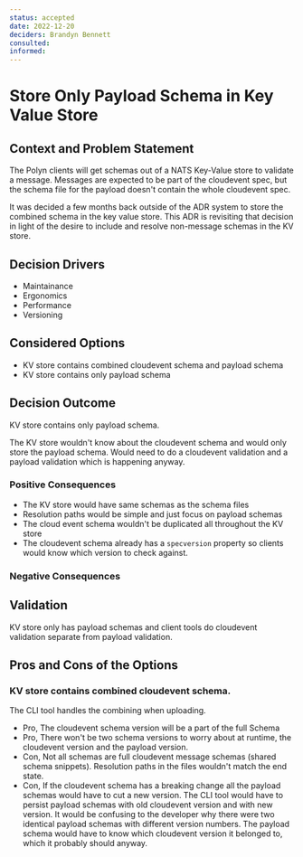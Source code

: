```yaml
---
status: accepted
date: 2022-12-20
deciders: Brandyn Bennett
consulted:
informed:
---
```

# Store Only Payload Schema in Key Value Store

## Context and Problem Statement

The Polyn clients will get schemas out of a NATS Key-Value store to validate a message. Messages are expected to be part of the cloudevent spec, but the schema file for the payload doesn't contain the whole cloudevent spec.

It was decided a few months back outside of the ADR system to store the combined schema in the key value store. This ADR is revisiting that decision in light of the desire to include and resolve non-message schemas in the KV store.

## Decision Drivers

* Maintainance
* Ergonomics
* Performance
* Versioning

## Considered Options

* KV store contains combined cloudevent schema and payload schema
* KV store contains only payload schema

## Decision Outcome

KV store contains only payload schema.

The KV store wouldn't know about the cloudevent schema and would only store the payload schema. Would need to do a cloudevent validation and a payload validation which is happening anyway.

### Positive Consequences

* The KV store would have same schemas as the schema files
* Resolution paths would be simple and just focus on payload schemas
* The cloud event schema wouldn't be duplicated all throughout the KV store
* The cloudevent schema already has a `specversion` property so clients would know which version to check against.

### Negative Consequences

## Validation

KV store only has payload schemas and client tools do cloudevent validation separate from payload validation.

## Pros and Cons of the Options

### KV store contains combined cloudevent schema.

The CLI tool handles the combining when uploading.

* Pro, The cloudevent schema version will be a part of the full Schema
* Pro, There won't be two schema versions to worry about at runtime, the cloudevent version and the payload version.
* Con, Not all schemas are full cloudevent message schemas (shared schema snippets). Resolution paths in the files wouldn't match the end state.
* Con, If the cloudevent schema has a breaking change all the payload schemas would have to cut a new version. The CLI tool would have to persist payload schemas with old cloudevent version and with new version. It would be confusing to the developer why there were two identical payload schemas with different version numbers. The payload schema would have to know which cloudevent version it belonged to, which it probably should anyway.

